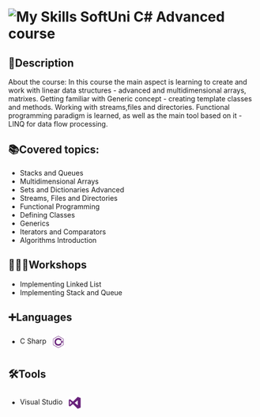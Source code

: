 # ![My Skills](https://skillicons.dev/icons?i=cs) SoftUni C# Advanced course

## 🧾Description 
About the course:
In this course the main aspect is learning to create and work with linear data structures - advanced and multidimensional arrays, matrixes. Getting familiar with Generic concept - creating template classes and methods.
Working with streams,files and directories.
Functional programming paradigm is learned, as well as the main tool based on it - LINQ for data flow processing.



## 📚Covered topics:
- Stacks and Queues
- Multidimensional Arrays
- Sets and Dictionaries Advanced
- Streams, Files and Directories
- Functional Programming
- Defining Classes
- Generics
- Iterators and Comparators
- Algorithms Introduction

## 👨🏼‍🏫Workshops
- Implementing Linked List
- Implementing Stack and Queue

## ➕Languages
- C Sharp <img align="center" style="margin:0.5rem" src="https://github.com/devicons/devicon/blob/v2.15.1/icons/csharp/csharp-line.svg" width="25" height="25"/>


## 🛠️Tools
- Visual Studio <img align="center" style="margin:0.5rem" src="https://github.com/devicons/devicon/blob/v2.15.1/icons/visualstudio/visualstudio-plain.svg" width="25" height="25"/>



          
